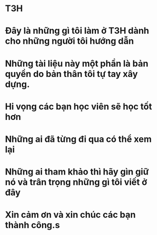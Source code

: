# T3H
# Đây là những gì tôi làm ở T3H dành cho những người tôi hướng dẫn
# Những tài liệu này một phần là bản quyền do bản thân tôi tự tay xây dựng. 
# Hi vọng các bạn học viên sẽ học tốt hơn
# Những ai đã từng đi qua có thể xem lại
# Những ai tham khảo thì hãy gìn giữ nó và trân trọng những gì tôi viết ở đây
# Xin cảm ơn và xin chúc các bạn thành công.s
